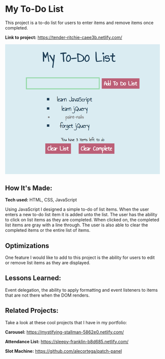 # My To-Do List
This project is a to-do list for users to enter items and remove items once completed.

**Link to project:** https://tender-ritchie-caee3b.netlify.com/

![alt tag](screencap.png)

## How It's Made:

**Tech used:** HTML, CSS, JavaScript

Using JavaScript I designed a simple to-do of list items. When the user enters a new to-do list item it is added unto the list. The user has the ability to click on list items as they are completed. When clicked on, the completed list items are gray with a line through. The user is also able to clear the completed items or the entire list of items.

## Optimizations

One feature I would like to add to this project is the ability for users to edit or remove list items as they are displayed.

## Lessons Learned:

Event delegation, the ability to apply formatting and event listeners to items that are not there when the DOM renders.

## Related Projects:
Take a look at these cool projects that I have in my portfolio:

**Carousel:** https://mystifying-stallman-5862e0.netlify.com/

**Attendance List:** https://sleepy-franklin-b8d685.netlify.com/

**Slot Machine:** https://github.com/alecortega/patch-panel
